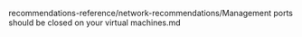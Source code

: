 recommendations-reference/network-recommendations/Management ports should be closed on your virtual machines.md